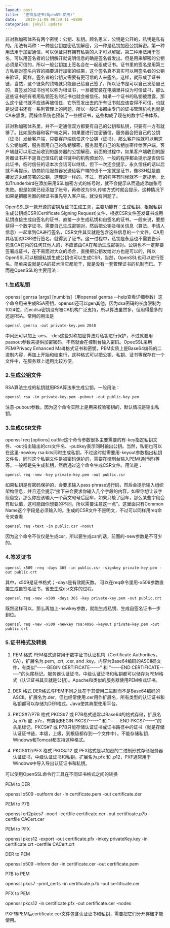```yaml
---
layout: post
title:  "密钥与证书(OpenSSL使用)"
date:    2019-11-09 09:59:11 +0800
categories: jekyll update
---
```

非对称加密体系有两个密钥：公钥、私钥。顾名思义，公钥是公开的，私钥是私有的。用法有两种：一种是公钥加密私钥解密，另一种是私钥加密公钥解密。第一种用法用于加密通信，可以保证只有拥有私钥的人才可以解密。第二种用法用于签名，可以用签名者的公钥解开就说明信息的确是签名者发出。但是用来解密的公钥必须是可信的，所以一般公钥加上签名合在一起组成证书。证书里的签名是用第三方私钥对签名内容的摘要进行加密的结果，这个签名真不真实可以用签名者的公钥来验证。同样，签名者的公钥又需要有更可信的人来签名，这样，就形成了证书链，当然，这个链条的顶端就只能自己给自己签了。所以证书是可以自己发给自己的，自签发的证书也可以称为根证书，一旦被安装在电脑里并设为可信证书，那么这些证书拥有者用私钥签名的证书也就会被信任。如果一个证书的私钥被泄露，那么这个证书就不应该再被信任，它所签发出去的所有证书就应该变得不可信，也就是说证书还有一系列管理上的问题，所以一般证书都由专门的证书管理机构也就是CA来颁发。而操作系统也预装了一些根证书，这些构成了现在的数字证书体系。

非对称加密体系里，并不一定通信双方都要有自己的公钥和私钥，只要有一方有就够了。比如服务器和客户端之间，如果要进行加密通信，服务器会把自己的公钥（证书）发给客户端，只要客户端信任这个公钥（证书），那么客户端就可以用这么公钥加密，服务器用自己的私钥解密，服务器用自己的私钥加密传给客户端，客户端就可以用之前收到的服务器的公钥解密。前面的过程中，如果客户端收到的服务器证书并不是自己信任的证书链中的机构颁发的，一般的程序都会提示是否信任此证书，临时信任的话本次会话可以继续，但下一次还会提示，永久信任的话以后就不再提示。协商阶段服务器发送给客户端的也不一定就是证书，像SSH就是直接发送未经签署的公钥，道理是一样的。不过，有的程序有时候就不一定提示，比如Trunderbird在添加采用SSL加密方式的帐号时，就不会提示从而造成添加账号失败。但是如果已经添加了账号，再修改为SSL传输方式时就会提示。这种情况下如果是把服务器的根证书事先导入客户端，就没有问题了。

OpenSSL是一款开源的密钥及证书生成工具，主要功能有：生成私钥、根据私钥生成公钥或CSR(Certificate Signing Request)文件、根据CSR文件签发证书或用私钥直接生成自签名的证书、直接一步生成私钥和自签名的证书。一般来说，要想获得一个数字证书，需要自己生成密钥对，然后把公钥及相关信息（算法、申请人信息）一起拿到CA进行签名，CSR文件其实就是包含这些信息的一个文件。CA用其私钥对CSR进行签名，就得到了证书。这一过程中，私钥是永远也不需要告诉包含CA在内的任何其他人的，不应该由CA在帮助生成密钥对。公钥也不一定非要签署成证书，在不需面对大众的场合，直接把公钥发给对方也是可以的，所以OpenSSL可以根据私钥生成公钥也可以生成CSR，当然，OpenSSL也可以进行签名。简单来说就是CA的技术活它都能干，就是没有一套管理证书的机制而已。下而是OpenSSL的主要用法：
### 1.生成私钥
openssl genrsa [args] [numbits]（用openssl genrsa --help查看详细参数）这个命令用来生成RSA密钥，openssl还可以gen其他，因为dsa密码的长度限制为1024位，而ecdsa密钥没有被CA机构广泛支持，所以算法虽然多，但用得最多的还是RSA。常用的用法是
```
openssl genrsa -out private-key.pem 2048
```
中间还可以加上-aes、-des这些对称加密算法对私钥进行保护，不过就要用-passout参数来提供加密密码，不然就会在控制台输入密码。OpeeSSL采用PEM(Privacy Enhanced Mail)格式证书和密钥，PEM实质上是Base64编码的二进制内容，再加上开始和结束行，这种格式可以把公钥、私钥、证书等保存在一个文件中，在服务器上运用比较方便。
### 2.生成公钥文件
RSA算法生成的私钥就用RSA算法来生成公钥。一般用法：
```
openssl rsa -in private-key.pem -pubout -out public-key.pem
```
注意-pubout参数。因为这个命令实际上是用来校验密钥的，默认情况是输出私钥。
### 3.生成CSR文件
openssl req [options] <infile >outfile这个命令参数很多主要需要的有-key指定私钥文件、-out指出输出的crs文件名、-pubkey表示同时输出公钥。当然，私钥也可以在这里-newkey rsa:bits同时生成私钥，不过这时就需要用-keyout参数指出私钥文件名，同时这个私钥文件是被密码保护的，需要在控制台输入PEM(通行码)等等。一般都是先生成私钥，然后通过这个命令生成CSR文件。用法是：
```
openssl req -new -key private-key.pem -out public.csr
```
如果私钥是有密码保护的，会要求输入pass phrase通行码，然后会提示输入组织架构信息，并且还会提示“接下来会要求你输入几个字段的内容，如果你想让该字段留空，那么你应该输入一个英文句号后回车，如果只敲了回车，那么某些字段会有默认值，这可能跟你想要的不同，所以需要注意这一点”。这里面只有Common Name这个字段是必须输入的。生成的CSR文件不是明文，不过可以同样用req命令来查看
```
openssl req -text -in public.csr -noout
```
因为这个命令不仅仅是生成csr，所以要生成csr的话，前面的-new参数是不可少的。
### 4.签发证书
```
openssl x509 -req -days 365 -in public.csr -signkey private-key.pem -out public.crt
```
其中，x509是证书格式；-days是有效期天数。
可以在req命令里用-x509参数直接生成自签名证书，省去生成csr文件的过程。
```
openssl req -new -x509 -days 365 -key private-key.pem -out public.crt
```
既然这样可以，那么再加上-newkey参数，就能生成私钥、生成自签名证书一步到位。
```
openssl req -new -x509 -newkey rsa:4096 -keyout private-key.pem -out public.crt
```
### 5.证书格式及转换
1. PEM 格式
PEM格式通常用于数字证书认证机构（Certificate Authorities，CA），扩展名为.pem, .crt, .cer, and .key。内容为Base64编码的ASCII码文件，有类似"-----BEGIN CERTIFICATE-----" 和 "-----END CERTIFICATE-----"的头尾标记。服务器认证证书，中级认证证书和私钥都可以储存为PEM格式（认证证书其实就是公钥）。Apache和类似的服务器使用PEM格式证书。

2. DER 格式
DER格式与PEM不同之处在于其使用二进制而不是Base64编码的ASCII。扩展名为.der，但也经常使用.cer用作扩展名，所有类型的认证证书和私钥都可以存储为DER格式。Java使其典型使用平台。

3. PKCS#7/P7B 格式
PKCS#7 或 P7B格式通常以Base64的格式存储，扩展名为.p7b 或 .p7c，有类似BEGIN PKCS7-----" 和 "-----END PKCS7-----"的头尾标记。PKCS#7 或 P7B只能存储认证证书或证书路径中的证书（就是存储认证证书链，本级，上级，到根级都存到一个文件中）。不能存储私钥，Windows和Tomcat都支持这种格式。

4. PKCS#12/PFX 格式
PKCS#12 或 PFX格式是以加密的二进制形式存储服务器认证证书，中级认证证书和私钥。扩展名为.pfx 和 .p12，PXF通常用于Windows中导入导出认证证书和私钥。

可以使用OpenSSL命令行工具在不同证书格式之间的转换

PEM to DER

openssl x509 -outform der -in certificate.pem -out certificate.der

PEM to P7B

openssl crl2pkcs7 -nocrl -certfile certificate.cer -out certificate.p7b -certfile CACert.cer

PEM to PFX

openssl pkcs12 -export -out certificate.pfx -inkey privateKey.key -in certificate.crt -certfile CACert.crt

DER to PEM

openssl x509 -inform der -in certificate.cer -out certificate.pem

P7B to PEM

openssl pkcs7 -print_certs -in certificate.p7b -out certificate.cer

PFX to PEM

openssl pkcs12 -in certificate.pfx -out certificate.cer -nodes

PXF转PEM后certificate.cer文件包含认证证书和私钥，需要把它们分开存储才能使用。